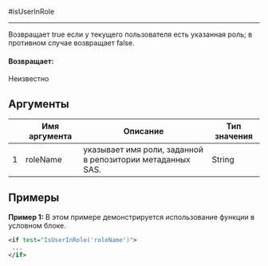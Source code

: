 #isUserInRole

---

Возвращает true если у текущего пользователя есть указанная роль; в противном случае возвращает false.

#### Возвращает:

Неизвестно

## Аргументы

|  | Имя аргумента | Описание | Тип значения |
| --- | --- | --- | --- |
| 1 | roleName | указывает имя роли, заданной в репозитории метаданных SAS. | String |

## Примеры

**Пример 1:** В этом примере демонстрируется использование функции в условном блоке.
```xml
<if test="IsUserInRole('roleName')">
 ...
</if>
```

